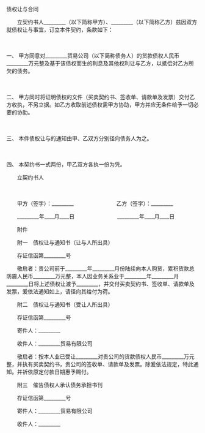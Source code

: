 



债权让与合同



 

　　立契约书人_________（以下简称甲方）、_________（以下简称乙方）兹因双方就债权让与事宜，订立本件契约，条款如下：

　　

一、
甲方同意对_________贸易公司（以下简称债务人）的货款债权人民币_________万元整及基于该债权而生的利息及其他权利让与乙方，以抵偿对乙方所欠的债务。

　　

二、
甲方同时将证明债权的文件（买卖契约书、签收单、请款单及发票）交付乙方收执，不另立据。如乙方收取前述债权需甲方协助，甲方并应无条件给予一切必要的协助。

　　

三、
本件债权让与的通知由甲、乙双方分别径向债务人为之。

　　

四、
本契约书一式两份，甲乙双方各执一份为凭。　　

　　立契约书人　　

　　

　　甲方（签字）：_________　　　　　　　　乙方（签字）：_________

　　_________年____月____日　　　　　　　　_________年____月____日　　

　　附件　　

　　附一　债权让与通知书（让与人所出具）

　　存证信函第_________号

　　敬启者：贵公司前于_________年_________月份陆续向本人购货，累积货款总防震人民币_________万元整，本人因业务关系业于_________年_________月_________日将上述债权让渡予_________，并交付买卖契约书、签收单、请款单及发票，爰依法通知如上，请径向其给付为荷。　　

　　附二　债权让与通知书（受让人所出具）

　　存证信函第_________号

　　寄件人：_________

　　收件人：_________贸易有限公司

　　敬启者：按本人业已受让_________对贵公司的货款债权人民币_________万元整，并执有买卖契约书，贵公司的签收单、请款单及发票。除爰依法规定，特此通知。并祈依原定付款日期惠予赐付。　　

　　附三　催告债权人承认债务承担书刊

　　存证信函第_________号

　　寄件人：_________贸易有限公司

　　收件人：_________